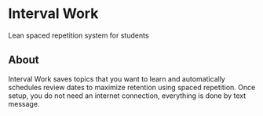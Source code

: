 # Interval Work
Lean spaced repetition system for students

## About

Interval Work saves topics that you want to learn and automatically schedules review dates to maximize retention using spaced repetition. Once setup, you do not need an internet connection, everything is done by text message.
